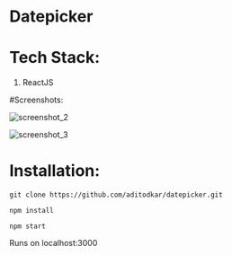 # Datepicker

# Tech Stack:

1) ReactJS

#Screenshots:

![screenshot_2](https://user-images.githubusercontent.com/16613832/36632701-9a213fac-19af-11e8-9151-dab03c2d949c.png)


![screenshot_3](https://user-images.githubusercontent.com/16613832/36632706-ad14109e-19af-11e8-92f4-0182a42639ad.png)


# Installation:

`git clone https://github.com/aditodkar/datepicker.git`

`npm install`

`npm start`

Runs on localhost:3000
